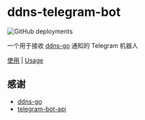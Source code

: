 # ddns-telegram-bot

![GitHub deployments](https://img.shields.io/github/deployments/WingLim/ddns-telegram-bot/production?label=vercel&logo=vercel&logoColor=white)

一个用于接收 [ddns-go](https://github.com/jeessy2/ddns-go) 通知的 Telegram 机器人

[使用](https://github.com/WingLim/ddns-telegram-bot/wiki/%E4%BD%BF%E7%94%A8%E6%96%87%E6%A1%A3) | [Usage](https://github.com/WingLim/ddns-telegram-bot/wiki/Usage)

## 感谢

- [ddns-go](https://github.com/jeessy2/ddns-go)
- [telegram-bot-api](https://github.com/go-telegram-bot-api/telegram-bot-api)
